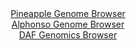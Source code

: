 <div id="Pineapple_Genome_Browser" align="center">
  <a href="https://igv.org/app/?sessionURL=blob:zZJhT6MwGMe_SxPNXcKghcEGyXLZuamLTrNNnNMYUqBAFVpsC3Mu..5Xl7vcmzNxL.5ySV.UJy3P__n1twUtEZJyBgJgm8g1EQIGkAVfL3BVl.QKV0SCIMOlJAYQJCOCsISAYAsyLBUO55f6ZqFULQPLoqruVJjl3JSOiSv8xhleSzPhlXXCyxLHXGDFhbS.C9xyi.ZtZ01iXNem7u2YrpVihS1c1gVnkls1YXm01v.LfpWinDBekahqSkX3ASKdR2dMzQx_Gy4XwyQhUl6QzSQdDC8mw1tnHN6feSf34fX5MvSWxwuaM6waQQbNKr7UHaZXE3Q7np6FLBfXvbv.qSiej5zR8fi1poLIAeqhfhci3.5rMJSl5PV_mlkveuDcXiLhDeyes77zNGLuYoInZbtZT54X4w_m3hmg5EmjPQBJIXoBgoYDPcO1vc77FvUNCH1NR3AKgodHAyiBk2d9_GEL1KbWtgBJXpq9OAbgIiUCBB0fwh7yfdvt9rrQ99HO2IJGlH8P7Wk493vQHtq2F2W0VFrlNJKsliZmzGyTzMzfDmRJLuQqnl_PR.XM667Y8OYJ.aN.IY_sU73CP_J8J6Xb759QD_uZVP_EvM8EMVV8qG7Qvau77rR52qxeZvlZkU5XapZvZqKZfYjnMDQZFxVW.ryu6M.fxrVYUMyULrRU0piWVG2WmiJfgwDZjhYXJLzk2kQg8vgLNKCBXPj1t6DO7nH3Aw--">Pineapple Genome Browser</a>
</div>
<div id="Alphonso_Genome_Browser" align="center">
  <a href="https://igv.org/app/?sessionURL=blob:zZJdb9owFIb_i6VVmxQSO1.QSNUErAUK_RAso6KqIpM4wZDYwXZCAfHf51WbdrNK5WLTJF_YR8c.7_v6OYKGCEk5AyGwTeSZCAEDyBXfzXBZFeQOl0SCMMOFJAYQJCOCsISA8AgyLBWOphN9c6VUJUPLoqpqlZjl3JSOiUt84AzvpJnw0urzosBLLrDiQlo9gRtu0bxp7cgSV5WpZzumZ6VYYQsX1Yozya2KsDze6ffiX6U4J4yXJC7rQtFXAbHWozWmZoY_d.ezbpIQKcdkP0ovu.NR95tzFS0Gfn8R3Q_nkT._mNGcYVULcjnbuC59CIar0Z5uh.O75DofTMd1uX7sfHC.XFy9VFQQeYnaqONC1PE8HQxlKXn5nzzrRc_0HWymk698GyzQ2rtzAme0ntysh8mhcxv90bcPTgYoeFJrDkCyEu0QQcOBvuHZfuvHFnUMCAOdjuAUhE_PBlACJxvd_nQEal9pWoAk2_oVHANwkRIBwlYAYRsFge25bRcGAToZR1CL4u9Fex1Ngza0u7btxxktlEY5jSWrpIkZM5skM_PDmVn27Xu06N_3siWOBo4NJ3W1cDl8dH3.RpYG0KNfv08bfY.if0Lde4SYankuaoP2A.y5M5Suys1hlHb6vIFK9irHvX0znvOiybgosdL9uqKPP2lrsKCYKV1oqKRLWlC1n.sU.Q6EyHY0tCDhBdcUApEvP0IDGsiDn37D6ZyeT98B">Alphonso Genome Browser</a>
</div>


<div id="DAF_Genomics_Browser" align="center">
  <a href="https://igv.org/app/?sessionURL=blob:tZFra9swFIb_iyD95JvkW2wIw1lvWdqONHgZLSWc2XJsakmuJC_JQv77hNsy2Chj0IHu5_IeneeAvlOpGsFRioiDQwdjZCFVi.0SWNfSG2BUobSCVlELSVpRSXlBUXpAFSgN.e2Viay17lTquiVU9oZywZpCOcp3oLOV6HVNjatNHGDwQ3DYKqcQzDhrcKHtasGVcKEoqFK253aUb9ZbMMurbT2kpGvWt7oZVNemCFNY6VRgqm14SXd_KeQ_KJvRfMhWy2yIn9P9rJxk81n2xT_L7y6ij3f558tVHq1Ols2Gg.4lnQiyx2xEplsVLubyIopKPCLntfp6bR532e565J.enO26RlI1wTEeBx4eRwQdLdSKojcgUFFLnOLAisnYIkFgvxz9MDKdkKJB6f2DhbSE4tG43x.Q3ncGF1L0qR_IWUjIkkqU2onnxThJSBjEgZck.GgdUC_bd.Z5nt8msUcyQiLnGzCjXzXt0EQj9KfxvWD.ltnMf4U1Wz4uQr4wgLrxdPrJ7JdKrqB6uunr0_ItVBZ682uVkAy0MT1fX8BAaxQZ5foXGf_4cPwJ">DAF Genomics Browser</a>
</div>
